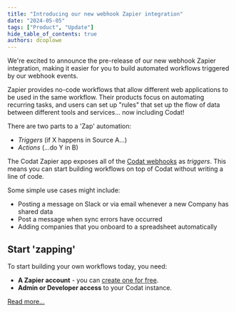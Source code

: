 ```yaml
---
title: "Introducing our new webhook Zapier integration"
date: "2024-05-05"
tags: ["Product", "Update"]
hide_table_of_contents: true
authors: dcoplowe
---
```


We're excited to announce the pre-release of our new webhook Zapier integration, making it easier for you to build automated workflows triggered by our webhook events.

<!--truncate-->

Zapier provides no-code workflows that allow different web applications to be used in the same workflow. Their products focus on automating recurring tasks, and users can set up "rules" that set up the flow of data between different tools and services... now including Codat!

There are two parts to a 'Zap' automation:
- *Triggers* (if X happens in Source A...)
- *Actions* (...do Y in B)

The Codat Zapier app exposes all of the [Codat webhooks](/using-the-api/webhooks/event-types) as *triggers*. This means you can start building workflows on top of Codat without writing a line of code.

Some simple use cases might include:
- Posting a message on Slack or via email whenever a new Company has shared data
- Post a message when sync errors have occurred
- Adding companies that you onboard to a spreadsheet automatically

## Start 'zapping'

To start building your own workflows today, you need:

- **A Zapier account** -  you can [create one for free](https://zapier.com/sign-up).
- **Admin or Developer access** to your Codat instance.

[Read more...](/using-the-api/webhooks/zapier-integration)
